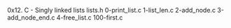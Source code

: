 0x12. C - Singly linked lists
lists.h
0-print_list.c
1-list_len.c
2-add_node.c
3-add_node_end.c
4-free_list.c
100-first.c
